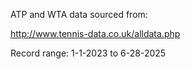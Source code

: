 
ATP and WTA data sourced from: 

http://www.tennis-data.co.uk/alldata.php

Record range: 1-1-2023 to 6-28-2025